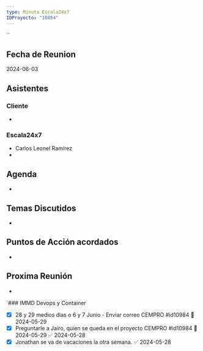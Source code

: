 ```yaml
---
type: Minuta Escala24x7
IDProyecto: "10854"
---
```

``
## Fecha de Reunion
2024-06-03

## Asistentes

### Cliente
* 
### Escala24x7
- Carlos Leonel Ramírez
-  

## Agenda
* 
## Temas Discutidos
*  

## Puntos de Acción acordados
*  

## Proxima Reunión
*   

`### IMMD Devops y Container
- [x] 28 y 29 medios dias o 6 y 7 Junio - Enviar correo CEMPRO #id10984 📅 2024-05-29
- [x] Preguntarle a Jairo, quien se queda en el proyecto CEMPRO #id10984 📅 2024-05-29 ✅ 2024-05-28
- [x] Jonathan se va de vacaciones la otra semana. ✅ 2024-05-28